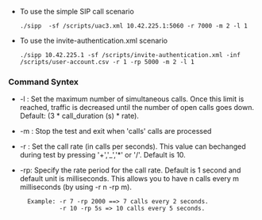 * To use the simple SIP call scenario

      ./sipp  -sf /scripts/uac3.xml 10.42.225.1:5060 -r 7000 -m 2 -l 1

* To use the invite-authentication.xml scenario

      ./sipp 10.42.225.1 -sf /scripts/invite-authentication.xml -inf /scripts/user-account.csv -r 1 -rp 5000 -m 2 -l 1 

### Command Syntex 
* -l : Set the maximum number of simultaneous calls. Once this limit is reached, traffic is decreased until the number of open calls goes down. Default: (3 * call_duration (s) * rate).
* -m : Stop the test and exit when 'calls' calls are processed
* -r : Set the call rate (in calls per seconds).  This value can bechanged during test by pressing '+','_','*' or '/'. Default is 10.
* -rp: Specify the rate period for the call rate.  Default is 1 second and default unit is milliseconds. This allows you to have n calls every m milliseconds (by using -r n -rp m). 
        
        Example: -r 7 -rp 2000 ==> 7 calls every 2 seconds. 
                 -r 10 -rp 5s => 10 calls every 5 seconds.
